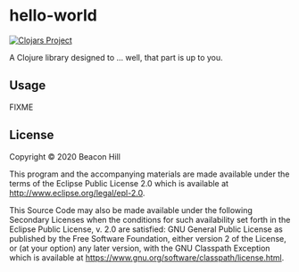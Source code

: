 # hello-world

[![Clojars Project](https://img.shields.io/clojars/v/com.beaconhill/hello-world.svg)](https://clojars.org/com.beaconhill/hello-world)

A Clojure library designed to ... well, that part is up to you.

## Usage

FIXME

## License

Copyright © 2020 Beacon Hill

This program and the accompanying materials are made available under the
terms of the Eclipse Public License 2.0 which is available at
http://www.eclipse.org/legal/epl-2.0.

This Source Code may also be made available under the following Secondary
Licenses when the conditions for such availability set forth in the Eclipse
Public License, v. 2.0 are satisfied: GNU General Public License as published by
the Free Software Foundation, either version 2 of the License, or (at your
option) any later version, with the GNU Classpath Exception which is available
at https://www.gnu.org/software/classpath/license.html.

